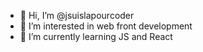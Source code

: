 - 👋 Hi, I’m @jsuislapourcoder
- 👀 I’m interested in web front development
- 🌱 I’m currently learning JS and React

<!---
jsuislapourcoder/jsuislapourcoder is a ✨ special ✨ repository because its `README.md` (this file) appears on your GitHub profile.
You can click the Preview link to take a look at your changes.
--->
